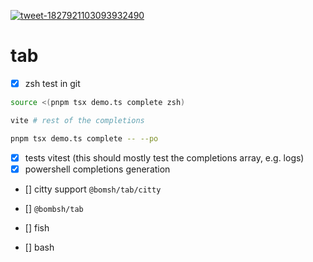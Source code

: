 [![tweet-1827921103093932490](https://github.com/user-attachments/assets/21521787-7936-44be-8d3c-8214cd2fcee9)](https://x.com/karpathy/status/1827921103093932490)

# tab

- [x] zsh test in git

```zsh
source <(pnpm tsx demo.ts complete zsh)

vite # rest of the completions

pnpm tsx demo.ts complete -- --po
```

- [x] tests vitest (this should mostly test the completions array, e.g. logs)
- [x] powershell completions generation
- [] citty support `@bomsh/tab/citty`
- [] `@bombsh/tab`

- [] fish
- [] bash
